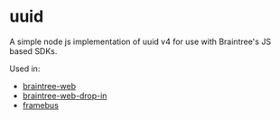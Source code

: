 # uuid

A simple node js implementation of uuid v4 for use with Braintree's JS based SDKs.

Used in:

- [braintree-web](https://github.com/braintree/braintree-web)
- [braintree-web-drop-in](https://github.com/braintree/braintree-web-drop-in)
- [framebus](https://github.com/braintree/framebus)
